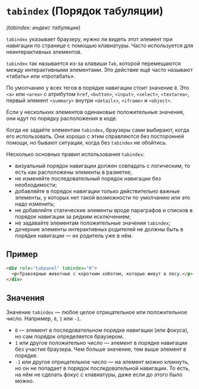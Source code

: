 # `tabindex` (Порядок табуляции)

_(tabindex: индекс табуляции)_

`tabindex` указывает браузеру, нужно ли видеть этот элемент при навигации по странице с помощью клавиатуры. Часто используется для неинтерактивных элементов.

`tabindex` так называется из-за клавиши `Tab`, которой перемещаются между интерактивными элементами. Это действие ещё часто называют «табать» или «протабать».

По умолчанию у всех тегов в порядке навигации стоит значение `0`. Это `<a>` или `<area>` с атрибутом `href`, `<button>`, `<input>`, `<select>`, `<textarea>`, первый элемент `<summary>` внутри `<details>`, `<iframe>` и `<object>`.

Если у нескольких элементов одинаковые положительные значения, они идут по порядку расположения в коде.

Когда не задаёте элементам `tabindex`, браузеры сами выбирают, когда его использовать. Они хорошо с этим справляются без посторонней помощи, но бывают ситуации, когда без `tabindex` не обойтись.

Несколько основных правил использования `tabindex`:

- визуальный порядок навигации должен совпадать с логическим, то есть как расположены элементы в разметке;
- не изменяйте последовательный порядок навигации без необходимости;
- добавляйте в порядок навигации только действительно важные элементы, у которых нет такой возможности по умолчанию или это надо изменить;
- не добавляйте статические элементы вроде параграфов и списков в порядок навигации за редким исключением;
- не задавайте элементам положительные значения `tabindex`;
- дочерние элементы интерактивных родителей не должны быть в порядке навигации — их родитель уже в нём.

## Пример

```html
<div role="tabpanel" tabindex="0">
  <p>Травоядные животные с коротким хоботом, которые живут в лесу.</p>
</div>
```

## Значения

Значение `tabindex` — любое целое отрицательное или положительное число. Например, `0`, `1` или `-1`.

- `0` — элемент в последовательном порядке навигации (или фокуса), но сам порядок определяется браузером.
- `1` или другое положительно число — элемент в порядке навигации без участия браузера. Чем больше значение, тем выше элемент в порядке.
- `-1` или другое отрицательное число — на элемент можно кликнуть, но он не попадает в порядок последовательной навигации. То есть, на нём не сделать фокус с клавиатуры, даже если до этого было можно.
